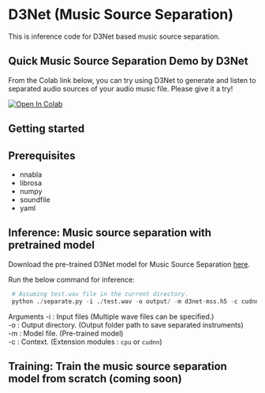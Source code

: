 # D3Net (Music Source Separation)

This is inference code for D3Net based music source separation.

## Quick Music Source Separation Demo by D3Net

From the Colab link below, you can try using D3Net to generate and listen to separated audio sources of your audio music file. Please give it a try!

[![Open In Colab](https://colab.research.google.com/assets/colab-badge.svg)](https://colab.research.google.com/github/sony/ai-research-code/blob/master/d3net/music-source-separation/D3Net-MSS.ipynb)

## Getting started

## Prerequisites
* nnabla 
* librosa
* numpy
* soundfile
* yaml

## Inference: Music source separation with pretrained model

Download the pre-trained D3Net model for Music Source Separation [here](https://nnabla.org/pretrained-models/ai-research-code/d3net/mss/d3net-mss.h5).

Run the below command for inference:
```python
 # Assuming test.wav file in the current directory.
 python ./separate.py -i ./test.wav -o output/ -m d3net-mss.h5 -c cudnn
 ```
Arguments
-i : Input files (Multiple wave files can be specified.)  
-o : Output directory. (Output folder path to save separated instruments)  
-m : Model file. (Pre-trained model)  
-c : Context. (Extension modules : `cpu` or `cudnn`)

## Training: Train the music source separation model from scratch (**coming soon**)
